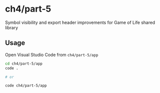 # ch4/part-5

Symbol visibility and export header improvements for Game of Life shared library

## Usage

Open Visual Studio Code from `ch4/part-5/app`

```bash
cd ch4/part-5/app
code .

# or

code ch4/part-5/app
```
